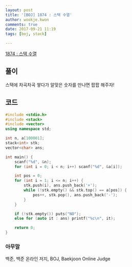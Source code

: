 ```yaml
---
layout: post
title: '[BOJ] 1874 : 스택 수열'
author: wookje.kwon
comments: true
date: 2017-09-21 11:19
tags: [boj, stack]

---
```


[1874 : 스택 수열](https://www.acmicpc.net/problem/1874)

## 풀이

스택에 차곡차곡 쌓다가 알맞은 숫자를 만나면 팝팝 해주자!

## 코드

```cpp
#include <stdio.h>
#include <stack>
#include <vector>
using namespace std;

int n, a[100001];
stack<int> stk;
vector<char> ans;

int main() {
	scanf("%d", &n);
	for (int i = 0; i < n; i++) scanf("%d", &a[i]);

	int pos = 0;
	for (int i = 1; i <= n; i++) {
		stk.push(i), ans.push_back('+');
		while (!stk.empty() && stk.top() == a[pos]) {
			pos++, stk.pop(), ans.push_back('-');
		}
	}

	if (!stk.empty()) puts("NO");
	else for (auto it : ans) printf("%c\n", it);

	return 0;
}
```

### 아무말  
백준, 백준 온라인 저지, BOJ, Baekjoon Online Judge